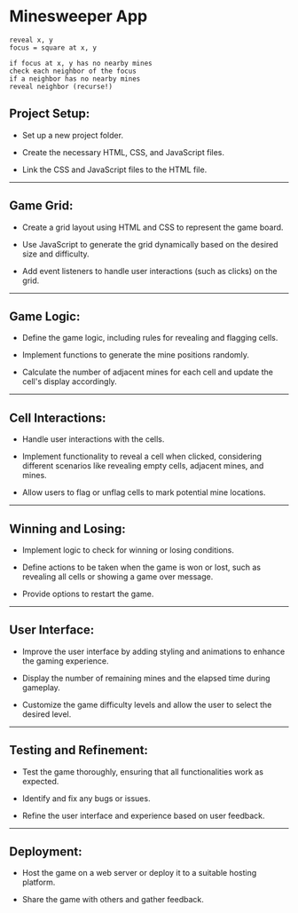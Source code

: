 # Minesweeper App

```
reveal x, y
focus = square at x, y

if focus at x, y has no nearby mines
check each neighbor of the focus
if a neighbor has no nearby mines
reveal neighbor (recurse!)
```

## Project Setup:

-   Set up a new project folder.

-   Create the necessary HTML, CSS, and JavaScript files.

-   Link the CSS and JavaScript files to the HTML file.

---

## Game Grid:

-   Create a grid layout using HTML and CSS to represent the game board.

-   Use JavaScript to generate the grid dynamically based on the desired size and difficulty.

-   Add event listeners to handle user interactions (such as clicks) on the grid.

---

## Game Logic:

-   Define the game logic, including rules for revealing and flagging cells.

-   Implement functions to generate the mine positions randomly.

-   Calculate the number of adjacent mines for each cell and update the cell's display accordingly.

---

## Cell Interactions:

-   Handle user interactions with the cells.

-   Implement functionality to reveal a cell when clicked, considering different scenarios like revealing empty cells, adjacent mines, and mines.

-   Allow users to flag or unflag cells to mark potential mine locations.

---

## Winning and Losing:

-   Implement logic to check for winning or losing conditions.

-   Define actions to be taken when the game is won or lost, such as revealing all cells or showing a game over message.

-   Provide options to restart the game.

---

## User Interface:

-   Improve the user interface by adding styling and animations to enhance the gaming experience.

-   Display the number of remaining mines and the elapsed time during gameplay.

-   Customize the game difficulty levels and allow the user to select the desired level.

---

## Testing and Refinement:

-   Test the game thoroughly, ensuring that all functionalities work as expected.

-   Identify and fix any bugs or issues.

-   Refine the user interface and experience based on user feedback.

---

## Deployment:

-   Host the game on a web server or deploy it to a suitable hosting platform.

-   Share the game with others and gather feedback.

